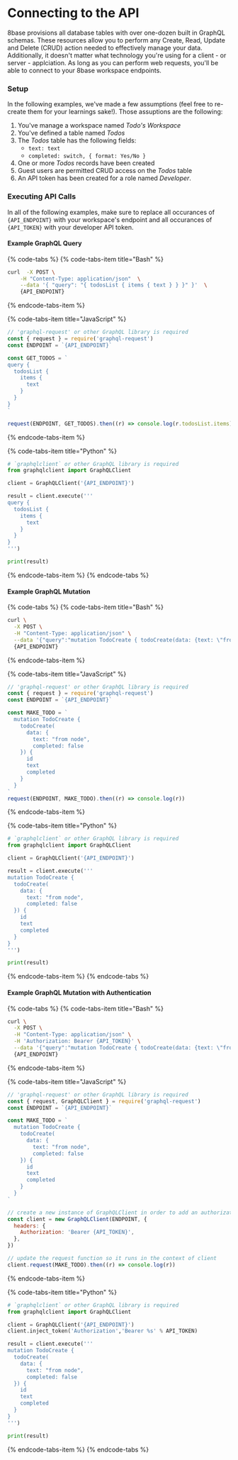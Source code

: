 # Connecting to the API

8base provisions all database tables with over one-dozen built in GraphQL schemas. These resources allow you to perform any Create, Read, Update and Delete \(CRUD\) action needed to effectively manage your data. Additionally, it doesn't matter what technology you're using for a client - or server - applciation. As long as you can perform web requests, you'll be able to connect to your 8base workspace endpoints.

### Setup

In the following examples, we've made a few assumptions \(feel free to re-create them for your learnings sake!\). Those assuptions are the following:

1. You've manage a workspace named _Todo's Workspace_
2. You've defined a table named _Todos_
3. The _Todos_ table has the following fields:
   * `text: text`
   * `completed: switch, { format: Yes/No }`
4. One or more _Todos_ records have been created
5. Guest users are permitted CRUD access on the _Todos_ table
6. An API token has been created for a role named _Developer_.

### Executing API Calls

In all of the following examples, make sure to replace all occurances of `{API_ENDPOINT}` with your workspace's endpoint and all occurances of `{API_TOKEN}` with your developer API token.

#### Example GraphQL Query

{% code-tabs %}
{% code-tabs-item title="Bash" %}
```bash
curl  -X POST \
    -H "Content-Type: application/json"  \
    --data '{ "query": "{ todosList { items { text } } }" }'  \
    {API_ENDPOINT}
```
{% endcode-tabs-item %}

{% code-tabs-item title="JavaScript" %}
```javascript
// 'graphql-request' or other GraphQL library is required
const { request } = require('graphql-request')
const ENDPOINT = `{API_ENDPOINT}`

const GET_TODOS = `
query {
  todosList {
    items {
      text
    }
  }
}
`

request(ENDPOINT, GET_TODOS).then((r) => console.log(r.todosList.items))
```
{% endcode-tabs-item %}

{% code-tabs-item title="Python" %}
```python
# `graphqlclient` or other GraphQL library is required 
from graphqlclient import GraphQLClient

client = GraphQLClient('{API_ENDPOINT}')

result = client.execute('''
query {
  todosList {
    items {
      text
    }
  }
}
''')

print(result)
```
{% endcode-tabs-item %}
{% endcode-tabs %}

#### Example GraphQL Mutation

{% code-tabs %}
{% code-tabs-item title="Bash" %}
```bash
curl \
  -X POST \
  -H "Content-Type: application/json" \
  --data '{"query":"mutation TodoCreate { todoCreate(data: {text: \"from CURL\", completed: false}) {id text completed}}"}' \
  {API_ENDPOINT}
```
{% endcode-tabs-item %}

{% code-tabs-item title="JavaScript" %}
```javascript
// 'graphql-request' or other GraphQL library is required
const { request } = require('graphql-request')
const ENDPOINT = `{API_ENDPOINT}`

const MAKE_TODO = `
  mutation TodoCreate {
    todoCreate(
      data: {
        text: "from node",
        completed: false
    }) {
      id
      text
      completed
    }
  }
`
request(ENDPOINT, MAKE_TODO).then((r) => console.log(r))
```
{% endcode-tabs-item %}

{% code-tabs-item title="Python" %}
```python
# `graphqlclient` or other GraphQL library is required 
from graphqlclient import GraphQLClient

client = GraphQLClient('{API_ENDPOINT}')

result = client.execute('''
mutation TodoCreate {
  todoCreate(
    data: {
      text: "from node",
      completed: false
  }) {
    id
    text
    completed
  }
}
''')

print(result)
```
{% endcode-tabs-item %}
{% endcode-tabs %}

#### Example GraphQL Mutation with Authentication

{% code-tabs %}
{% code-tabs-item title="Bash" %}
```bash
curl \
  -X POST \
  -H "Content-Type: application/json" \
  -H 'Authorization: Bearer {API_TOKEN}' \
  --data '{"query":"mutation TodoCreate { todoCreate(data: {text: \"from CURL with auth\", completed: false}) {id text completed}}"}' \
  {API_ENDPOINT}
```
{% endcode-tabs-item %}

{% code-tabs-item title="JavaScript" %}
```javascript
// 'graphql-request' or other GraphQL library is required
const { request, GraphQLClient } = require('graphql-request')
const ENDPOINT = `{API_ENDPOINT}`

const MAKE_TODO = `
  mutation TodoCreate {
    todoCreate(
      data: {
        text: "from node",
        completed: false
    }) {
      id
      text
      completed
    }
  }
`

// create a new instance of GraphQLClient in order to add an authorization header
const client = new GraphQLClient(ENDPOINT, {
  headers: {
    Authorization: 'Bearer {API_TOKEN}',
  },
})

// update the request function so it runs in the context of client
client.request(MAKE_TODO).then((r) => console.log(r))
```
{% endcode-tabs-item %}

{% code-tabs-item title="Python" %}
```python
# `graphqlclient` or other GraphQL library is required 
from graphqlclient import GraphQLClient

client = GraphQLClient('{API_ENDPOINT}')
client.inject_token('Authorization','Bearer %s' % API_TOKEN)

result = client.execute('''
mutation TodoCreate {
  todoCreate(
    data: {
      text: "from node",
      completed: false
  }) {
    id
    text
    completed
  }
}
''')

print(result)
```
{% endcode-tabs-item %}
{% endcode-tabs %}

